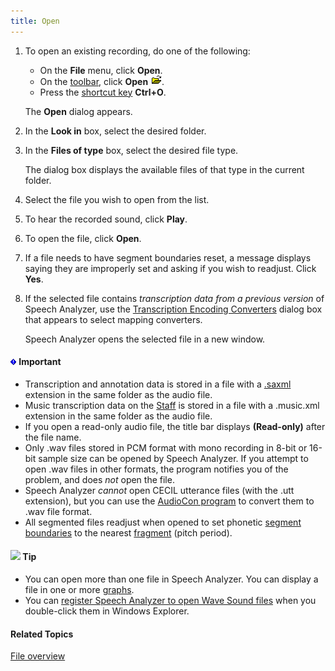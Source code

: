 ```yaml
---
title: Open
---
```


1. To open an existing recording, do one of the following:
   * On the **File** menu, click **Open**.
   * On the [toolbar](../../toolbar/toolbar), click **Open** ![](../../../images/051.png).
   * Press the [shortcut key](../../shortcuts/overview) **Ctrl+O**.

    The **Open** dialog appears.

1. In the **Look in** box, select the desired folder.
1. In the **Files of type** box, select the desired file type.

    The dialog box displays the available files of that type in the current folder.

1. Select the file you wish to open from the list.
1. To hear the recorded sound, click **Play**.
1. To open the file, click **Open**.
1. If a file needs to have segment boundaries reset, a message displays saying they are improperly set and asking if you wish to readjust. Click **Yes**.
1. If the selected file contains *transcription data from a previous version* of Speech Analyzer, use the [Transcription Encoding Converters](transcription-encoding-converters) dialog box that appears to select mapping converters.

    Speech Analyzer opens the selected file in a new window.

#### ![](../../../images/000.png) **Important**
- Transcription and annotation data is stored in a file with a [.saxml](saxml) extension in the same folder as the audio file.
- Music transcription data on the [Staff](../graphs/types/music/staff) is stored in a file with a .music.xml extension in the same folder as the audio file.
- If you open a read-only audio file, the title bar displays **(Read-only)** after the file name.
- Only .wav files stored in PCM format with mono recording in 8-bit or 16-bit sample size can be opened by Speech Analyzer. If you attempt to open .wav files in other formats, the program notifies you of the problem, and does *not* open the file.
- Speech Analyzer *cannot* open CECIL utterance files (with the .utt extension), but you can use the [AudioCon program](../tools/audio-converter) to convert them to .wav file format.
- All segmented files readjust when opened to set phonetic [segment boundaries](../edit/segment-boundaries) to the nearest [fragment](../graphs/fragment) (pitch period).

#### ![](../../../images/001.png) **Tip**
- You can open more than one file in Speech Analyzer. You can display a file in one or more [graphs](../graphs/overview).
- You can [register Speech Analyzer to open Wave Sound files](register) when you double-click them in Windows Explorer.

#### **Related Topics**
[File overview](overview)